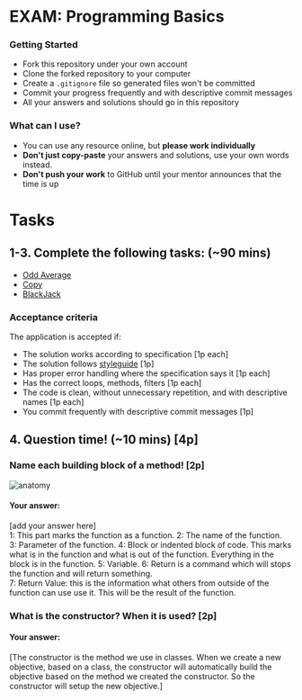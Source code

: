 # EXAM: Programming Basics

### Getting Started
 - Fork this repository under your own account
 - Clone the forked repository to your computer
 - Create a `.gitignore` file so generated files won't be committed
 - Commit your progress frequently and with descriptive commit messages
 - All your answers and solutions should go in this repository

### What can I use?
- You can use any resource online, but **please work individually**
- **Don't just copy-paste** your answers and solutions, use your own words instead.
- **Don't push your work** to GitHub until your mentor announces that the time is up


# Tasks
## 1-3. Complete the following tasks: (~90 mins)
- [Odd Average](oddavg/odd_avg.py)
- [Copy](copy/copy.py)
- [BlackJack](blackjack/black_jack.py)

### Acceptance criteria
The application is accepted if:
- The solution works according to specification [1p each]
- The solution follows [styleguide](https://google.github.io/styleguide/pyguide.html) [1p]
- Has proper error handling where the specification says it [1p each]
- Has the correct loops, methods, filters [1p each]
- The code is clean, without unnecessary repetition, and with descriptive names [1p each]
- You commit frequently with descriptive commit messages [1p]

## 4. Question time! (~10 mins) [4p]

### Name each building block of a method! [2p]

![anatomy](anatomy/anatomy_py.png)

#### Your answer:
[add your answer here]   
1: This part marks the function as a function.
2: The name of the function.  
3: Parameter of the function.
4: Block or indented block of code. This marks what is in the function and what is out of the function. Everything in the block is in the function.
5: Variable.
6: Return is a command which will stops the function and will return something.   
7: Return Value: this is the information what others from outside of the function can use use it. This will be the result of the function.  

### What is the constructor? When it is used? [2p]
#### Your answer:
[The constructor is the method we use in classes. When we create a new objective, based on a class, the constructor will automatically build the objective based on the method we created the constructor. So the constructor will setup the new objective.]
